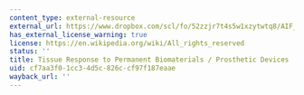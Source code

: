 ```yaml
---
content_type: external-resource
external_url: https://www.dropbox.com/scl/fo/52zzjr7t4s5w1xzytwtq8/AIF_Hmf4Xo9Mwl4LEoHJxH0/Chapters/Chapter%207%20Tissue%20Response%20to%20Permanent%20Biomaterials-Prosthetic%20Devices?dl=0&rlkey=qojtvzyd9q8cpudjtvj939i69&subfolder_nav_tracking=1
has_external_license_warning: true
license: https://en.wikipedia.org/wiki/All_rights_reserved
status: ''
title: Tissue Response to Permanent Biomaterials / Prosthetic Devices
uid: cf7aa3f0-1cc3-4d5c-826c-cf97f187eaae
wayback_url: ''
---
```

